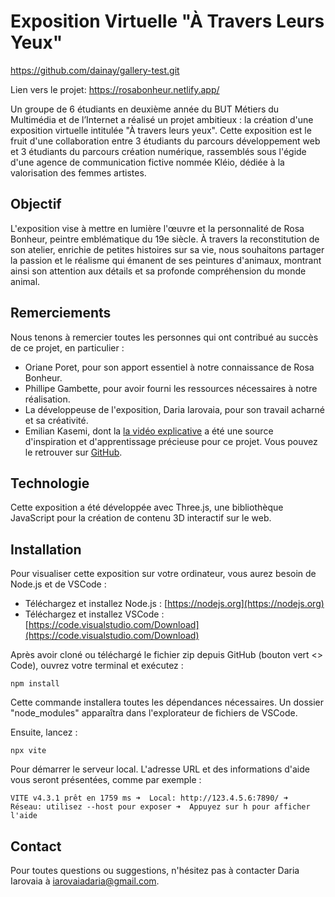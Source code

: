 # Exposition Virtuelle "À Travers Leurs Yeux"

https://github.com/dainay/gallery-test.git

Lien vers le projet:
https://rosabonheur.netlify.app/

Un groupe de 6 étudiants en deuxième année du BUT Métiers du Multimédia et de l’Internet a réalisé un projet ambitieux : la création d'une exposition virtuelle intitulée "À travers leurs yeux". Cette exposition est le fruit d'une collaboration entre 3 étudiants du parcours développement web et 3 étudiants du parcours création numérique, rassemblés sous l'égide d'une agence de communication fictive nommée Kléio, dédiée à la valorisation des femmes artistes.

## Objectif

L'exposition vise à mettre en lumière l'œuvre et la personnalité de Rosa Bonheur, peintre emblématique du 19e siècle. À travers la reconstitution de son atelier, enrichie de petites histoires sur sa vie, nous souhaitons partager la passion et le réalisme qui émanent de ses peintures d'animaux, montrant ainsi son attention aux détails et sa profonde compréhension du monde animal.

## Remerciements

Nous tenons à remercier toutes les personnes qui ont contribué au succès de ce projet, en particulier :

- Oriane Poret, pour son apport essentiel à notre connaissance de Rosa Bonheur.
- Phillipe Gambette, pour avoir fourni les ressources nécessaires à notre réalisation.
- La développeuse de l'exposition, Daria Iarovaia, pour son travail acharné et sa créativité.
- Emilian Kasemi, dont la [la vidéo explicative](https://www.youtube.com/watch?v=_AUAXlMBXyc) a été une source d'inspiration et d'apprentissage précieuse pour ce projet. Vous pouvez le retrouver sur [GitHub](https://github.com/theringsofsaturn).

## Technologie

Cette exposition a été développée avec Three.js, une bibliothèque JavaScript pour la création de contenu 3D interactif sur le web.

## Installation

Pour visualiser cette exposition sur votre ordinateur, vous aurez besoin de Node.js et de VSCode :

- Téléchargez et installez Node.js : [https://nodejs.org](https://nodejs.org)
- Téléchargez et installez VSCode : [https://code.visualstudio.com/Download](https://code.visualstudio.com/Download)

Après avoir cloné ou téléchargé le fichier zip depuis GitHub (bouton vert <> Code), ouvrez votre terminal et exécutez :

 
`npm install`


Cette commande installera toutes les dépendances nécessaires. Un dossier "node_modules" apparaîtra dans l'explorateur de fichiers de VSCode.

Ensuite, lancez :

 
`npx vite`

Pour démarrer le serveur local. L'adresse URL et des informations d'aide vous seront présentées, comme par exemple :

`VITE v4.3.1 prêt en 1759 ms
➜  Local: http://123.4.5.6:7890/
➜  Réseau: utilisez --host pour exposer
➜  Appuyez sur h pour afficher l'aide`

## Contact
Pour toutes questions ou suggestions, n'hésitez pas à contacter Daria Iarovaia à iarovaiadaria@gmail.com.
